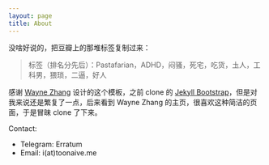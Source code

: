 ```yaml
---
layout: page
title: About
---
```

没啥好说的，把豆瓣上的那堆标签复制过来：

> 标签（排名分先后）：Pastafarian，ADHD，闷骚，死宅，吃货，圡人，工科男，猥琐，二逼，好人

感谢 [Wayne Zhang](http://lhzhang.com/) 设计的这个模板，之前 clone 的 [Jekyll Bootstrap](https://github.com/plusjade/jekyll-bootstrap)，但是对我来说还是繁复了一点，后来看到 Wayne Zhang 的主页，很喜欢这种简洁的页面，于是冒昧 clone 了下来。

Contact:
- Telegram: Erratum
- Email: i(at)toonaive.me
